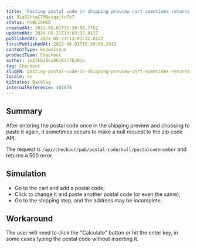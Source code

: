 ```yaml
---
title: 'Pasting postal code in shipping preview cart sometimes returns null API result'
id: 5Lq32htqC7M9xiqajfn7y7
status: PUBLISHED
createdAt: 2022-06-01T15:30:08.776Z
updatedAt: 2024-05-21T13:03:32.812Z
publishedAt: 2024-05-21T13:03:32.812Z
firstPublishedAt: 2022-06-01T15:30:09.241Z
contentType: knownIssue
productTeam: Checkout
author: 2mXZkbi0oi061KicTExNjo
tag: Checkout
slugEN: pasting-postal-code-in-shipping-preview-cart-sometimes-returns-null-api-result
locale: en
kiStatus: Backlog
internalReference: 481878
---
```


## Summary


After entering the postal code once in the shipping preview and choosing to paste it again, it sometimes occurs to make a null request to the zip code API.

The request is `/api/checkout/pub/postal-code/null/postalcodenumber` and returns a 500 error.


##

## Simulation



- Go to the cart and add a postal code;
- Click to change it and paste another postal code (or even the same);
- Go to the shipping step, and the address may be incomplete.


##

## Workaround


The user will need to click the "Calculate" button or hit the enter key, in some cases typing the postal code without inserting it.




